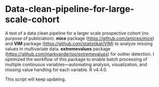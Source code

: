 # Data-clean-pipeline-for-large-scale-cohort
A test of a data clean pipeline for a larger scale prospective cohort (no purpose of pubilciation).
**mice** package (https://github.com/amices/mice) and **VIM** package (https://github.com/statistikat/VIM) to analyze missing values in multivariate data.
**extremevalues** package (https://github.com/markvanderloo/extremevalues) for outlier detection. I optimized the workflow of this package to enable batch processing of multiple continuous variables—automating analysis, visualization, and missing value handling for each variable. 
R v4.4.0.

This script will keep updating.
